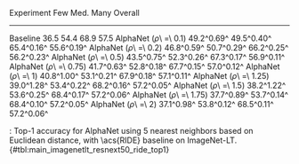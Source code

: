 Experiment                      Few        Med.        Many     Overall
-----------------------  ----------  ----------  ----------  ----------
Baseline                       36.5        54.4        68.9        57.5
AlphaNet (_ρ_\ =\ 0.1)   49.2^0.69^  49.5^0.40^  65.4^0.16^  55.6^0.19^
AlphaNet (_ρ_\ =\ 0.2)   46.8^0.59^  50.7^0.29^  66.2^0.25^  56.2^0.23^
AlphaNet (_ρ_\ =\ 0.5)   43.5^0.75^  52.3^0.26^  67.3^0.17^  56.9^0.11^
AlphaNet (_ρ_\ =\ 0.75)  41.7^0.63^  52.8^0.18^  67.7^0.15^  57.0^0.12^
AlphaNet (_ρ_\ =\ 1)     40.8^1.00^  53.1^0.21^  67.9^0.18^  57.1^0.11^
AlphaNet (_ρ_\ =\ 1.25)  39.0^1.28^  53.4^0.22^  68.2^0.16^  57.2^0.05^
AlphaNet (_ρ_\ =\ 1.5)   38.2^1.22^  53.6^0.25^  68.4^0.17^  57.2^0.06^
AlphaNet (_ρ_\ =\ 1.75)  37.7^0.89^  53.7^0.14^  68.4^0.10^  57.2^0.05^
AlphaNet (_ρ_\ =\ 2)     37.1^0.98^  53.8^0.12^  68.5^0.11^  57.2^0.06^

: Top-1 accuracy for AlphaNet using 5 nearest neighbors based on Euclidean distance, with \acs{RIDE} baseline on ImageNet-LT. {#tbl:main_imagenetlt_resnext50_ride_top1}
